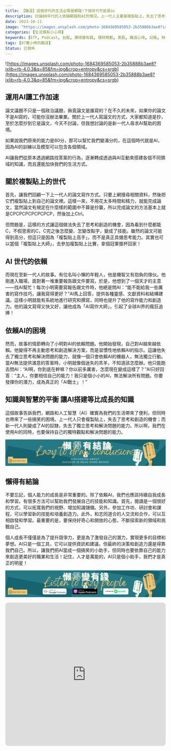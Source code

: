 ```yaml
---
title: 【職涯】這個世代的生活必需是網路!下個世代可能是ai
description: 討論80年代的人依賴網路和AI的情況。上一代人主要是複製貼上，失去了思考和創造的機會；而新一代人則依賴AI，失去了獨立思考和解決問題的能力。文章提醒我們在使用AI的同時，也要保持自己的獨特觀點和解決問題的能力，並持續自我成長和學習。
date: 2023-10-11
image: "https://images.unsplash.com/photo-1684369585053-2b35888b3ae8?ixlib=rb-4.0.3&q=85&fm=jpg&crop=entropy&cs=srgb"
categories: [生活偶有小心得]
keywords: [ETF, Podcast, 台股, 懶得變有錢, 理財規劃, 美股, 職涯心得, 記帳, 財務規劃]
tags: [87萬小時的職涯]
Status: 已發佈
---
```

![https://images.unsplash.com/photo-1684369585053-2b35888b3ae8?ixlib=rb-4.0.3&q=85&fm=jpg&crop=entropy&cs=srgb](https://images.unsplash.com/photo-1684369585053-2b35888b3ae8?ixlib=rb-4.0.3&q=85&fm=jpg&crop=entropy&cs=srgb)

## 運用AI讓工作加速

論文議題不只是一個政治議題，揪竟論文是誰寫的？在不久的未來，如果你的論文不是AI寫的，可能你沒辦法畢業。關於上一代人寫論文的方式，大家都知道是抄，至於怎麼抄到它是論文，今天不討論，但我想討論的是新一代人尋求AI幫助的困境。

如果說我們原來的能力是80分，那可以幫忙我們變滿分的，在這個時代就是AI，因為AI的訓練以及模型可以包含各個領域。

AI讓我們從原本透過網路找答案的行為，逐漸轉成透過與AI互動來搭建各個不同領域的知識，而且還能加快我們的生活方式。

## 關於複製貼上的世代

首先，讓我們回顧一下上一代人的論文寫作方式。只要上網搜尋相關資料，然後把它們複製貼上到自己的論文裡。這樣一來，不用花太多時間和精力，就能完成論文，當然論文有規定在什麼樣的範圍中不算是抄襲，所以完成論文的方法基本上就是CPCPCPCPCPCPCP，然後加上Ctrl。

但問題是，這樣的方式讓這個做法失去了思考和創造的機會，因為看到什麼都能C，不假思索的C，C完之後怎麼變、怎變改點字，變成了技能。雖然的論文可能得到高分，但這只是因為「複製貼上高手」，而不是真正具備思考能力。其實也可以當個「複製貼上大師」，去參加複製貼上比賽，拿個冠軍獎杯回家！

## AI 世代的依賴

而現在至新一代人的故事。有位名叫小懶的年輕人，他是機智又有抱負的傢伙。他剛進入職場，面對著一堆重要報告跟文件要寫。於是，他想到了一個天才的主意——找AI幫忙！每次小明需要寫報告跟文件時，他總是問AI：“能不能給我一些厲害的寫作技巧，讓我寫得更好？”AI馬上回答，提供各種靈感、文獻資料和結構建議。這樣小明就能有系統地進行研究和撰寫，同時也提升了他的寫作能力和創造力。他的論文寫得又快又好，讓他成為「AI寫作大師」，引起了全球AI界的瘋狂追捧！

## 依賴AI的困境

然而，故事的情節轉向了小明對AI的依賴問題。他開始發現，自己對AI越來越依賴。他變得不再主動思考和創造解決方案，而是習慣性地依賴AI的指示。這讓他失去了獨立思考和解決問題的能力，就像一個只會依賴AI的機器人，無法獨立行動。當AI無法提供滿意的答案時，小明就像個迷失的羔羊，不知道該怎麼辦。他只能跑去問AI：“AI啊，你到底在幹嘛？你以前多厲害，怎麼現在變成這樣了？”AI只好回答：“主人，你要相信自己的能力！我只是個小小的AI，無法解決所有問題。你要發揮你的潛力，成為真正的「AI戰士」！”

## 知識與智慧的平衡 讓AI搭建等比成長的知識

這個故事告訴我們，網路和人工智慧（AI）確實為我們的生活帶來了便利，但同時也帶來了一些搞笑的困境。上一代人只會複製貼上，失去了思考和創造的機會；而新一代人則變成了AI的奴隸，失去了獨立思考和解決問題的能力。所以啊，我們在使用AI的同時，也要保持自己的獨特觀點和解決問題的能力。


![Lazytodrawconclusions.svg](Lazytodrawconclusions.svg)
## 懶得有結論
不要忘記，個人能力的成長是非常重要的。除了依賴AI，我們也應該持續自我成長和學習。有很多方法可以幫助我們發展自己的技能和知識。首先，閱讀是一個很好的方式，可以拓寬我們的視野、增加知識儲備。另外，參加工作坊、研討會和課程，可以學習新的技能和培養創造力。此外，和志同道合的人交流和合作，可以互相啟發和學習。最重要的是，要保持好奇心和開放的心態，不斷探索新的領域和挑戰自己。

個人成長不僅僅是為了提升競爭力，更是為了激發自己的潛力，實現更多的目標和夢想。AI只是一個工具，它可以提供資訊和建議，但最終的決策和創造力還是得靠我們自己。所以，讓我們把AI當成一個搞笑的小助手，但同時也要依靠自己的能力來創造更美好的職業和生活！記住，人才是萬能的，AI只是個小助手，我們才是真正的明星！

![Lisenttolazypeople.svg](Lisenttolazypeople.svg)
<iframe id="embedPlayer" src="https://embed.podcasts.apple.com/us/podcast/%E6%87%B6%E5%BE%97%E8%AE%8A%E6%9C%89%E9%8C%A2/id1707756115?itsct=podcast_box_player&amp;itscg=30200&amp;ls=1&amp;theme=auto" height="450px" frameborder="0" sandbox="allow-forms allow-popups allow-same-origin allow-scripts allow-top-navigation-by-user-activation" allow="autoplay *; encrypted-media *; clipboard-write" style="width: 100%; max-width: 660px; overflow: hidden; border-radius: 10px; transform: translateZ(0px); animation: 2s ease 0s 6 normal none running loading-indicator; background-color: rgb(228, 228, 228);"></iframe>
